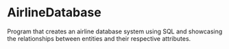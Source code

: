 # AirlineDatabase
Program that creates an airline database system using SQL and showcasing the relationships between entities and their respective attributes.
